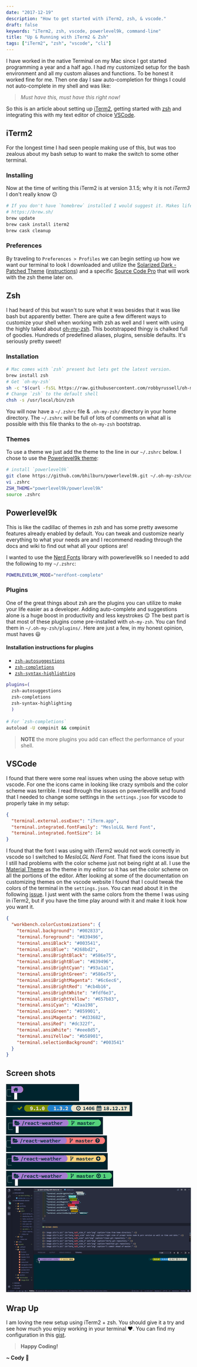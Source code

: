 ```yaml
---
date: "2017-12-19"
description: "How to get started with iTerm2, zsh, & vscode."
draft: false
keywords: "iTerm2, zsh, vscode, powerlevel9k, command-line"
title: "Up & Running with iTerm2 & Zsh"
tags: ["iTerm2", "zsh", "vscode", "cli"]
---
```


I have worked in the native Terminal on my Mac since I got started programming a year and a half ago. I had my customized setup for the bash environment and all my custom aliases and functions. To be honest it worked fine for me. Then one day I saw auto-completion for things I could not auto-complete in my shell and was like:

> _Must have this, must have this right now!_

So this is an article about setting up [iTerm2](https://www.iterm2.com/), getting started with [zsh](http://www.zsh.org/) and integrating this with my text editor of choice [VSCode](https://code.visualstudio.com/).

## iTerm2

For the longest time I had seen people making use of this, but was too zealous about my bash setup to want to make the switch to some other terminal.

### Installing

Now at the time of writing this iTerm2 is at version 3.1.5; why it is not _iTerm3_ I don't really know :confused:

```bash
# If you don't have `homebrew` installed I would suggest it. Makes life so much easier!
# https://brew.sh/
brew update
brew cask install iterm2
brew cask cleanup
```

### Preferences

By traveling to `Preferences > Profiles` we can begin setting up how we want our terminal to look I downloaded and utilize the [Solarized Dark - Patched Theme](https://raw.githubusercontent.com/mbadolato/iTerm2-Color-Schemes/master/schemes/Solarized%20Dark%20-%20Patched.itermcolors) ([instructions](http://iterm2colorschemes.com/)) and a specific [Source Code Pro](https://github.com/powerline/fonts) that will work with the zsh theme later on.

## Zsh

I had heard of this but wasn't to sure what it was besides that it was like bash but apparently better. There are quite a few different ways to customize your shell when working with zsh as well and I went with using the highly talked about [oh-my-zsh](https://github.com/robbyrussell/oh-my-zsh). This bootstrapped thingy is chalked full of goodies. Hundreds of predefined aliases, plugins, sensible defaults. It's seriously pretty sweet!

### Installation

```bash
# Mac comes with `zsh` present but lets get the latest version.
brew install zsh
# Get `oh-my-zsh`
sh -c "$(curl -fsSL https://raw.githubusercontent.com/robbyrussell/oh-my-zsh/master/tools/install.sh)"
# Change `zsh` to the default shell
chsh -s /usr/local/bin/zsh
```

You will now have a `~/.zshrc` file & `.oh-my-zsh/` directory in your home directory. The `~/.zshrc` will be full of lots of comments on what all is possible with this file thanks to the `oh-my-zsh` bootstrap.

### Themes

To use a theme we just add the theme to the line in our `~/.zshrc` below. I chose to use the [Powerlevel9k theme](https://github.com/bhilburn/powerlevel9k):

```bash
# install `powerlevel9k`
git clone https://github.com/bhilburn/powerlevel9k.git ~/.oh-my-zsh/custom/themes/powerlevel9k
vi .zshrc
ZSH_THEME="powerlevel9k/powerlevel9k"
source .zshrc
```

## Powerlevel9k

This is like the cadillac of themes in zsh and has some pretty awesome features already enabled by default. You can tweak and customize nearly everything to what your needs are and I recommend reading through the docs and wiki to find out what all your options are!

I wanted to use the [Nerd Fonts](https://github.com/ryanoasis/nerd-fonts) library with powerlevel9k so I needed to add the following to my `~/.zshrc`:

```bash
POWERLEVEL9K_MODE="nerdfont-complete"
```

### Plugins

One of the great things about zsh are the plugins you can utilize to make your life easier as a developer. Adding auto-complete and suggestions alone is a huge boost in productivity and less keystrokes :wink: The best part is that most of these plugins come pre-installed with `oh-my-zsh`. You can find them in `~/.oh-my-zsh/plugins/`. Here are just a few, in my honest opinion, must haves :smiley:

#### Installation instructions for plugins

- [`zsh-autosuggestions`](https://github.com/zsh-users/zsh-autosuggestions/#oh-my-zsh)
- [`zsh-completions`](https://github.com/zsh-users/zsh-completions/#oh-my-zsh)
- [`zsh-syntax-highlighting`](https://github.com/zsh-users/zsh-syntax-highlighting/blob/master/INSTALL.md#oh-my-zsh)

```bash
plugins=(
  zsh-autosuggestions
  zsh-completions
  zsh-syntax-highlighting
  )

# For `zsh-completions`
autoload -U compinit && compinit
```

> **NOTE** the more plugins you add can effect the performance of your shell.

## VSCode

I found that there were some real issues when using the above setup with vscode. For one the icons came in looking like crazy symbols and the color scheme was terrible. I read through the issues on powerlevel9k and found that I needed to change some settings in the `settings.json` for vscode to properly take in my setup:

```json
{
  "terminal.external.osxExec": "iTerm.app",
  "terminal.integrated.fontFamily": "MesloLGL Nerd Font",
  "terminal.integrated.fontSize": 14
}
```

I found that the font I was using with iTerm2 would not work correctly in vscode so I switched to _MesloLGL Nerd Font_. That fixed the icons issue but I still had problems with the color scheme just not being right at all. I use the [Material Theme](https://marketplace.visualstudio.com/items?itemName=Equinusocio.vsc-material-theme) as the theme in my editor so it has set the color scheme on all the portions of the editor. After looking at some of the documentation on customizing themes on the vscode website I found that I could tweak the colors of the terminal in the `settings.json`. You can read about it in the following [issue](https://github.com/bhilburn/powerlevel9k/issues/672). I just went with the same colors from the theme I was using in iTerm2, but if you have the time play around with it and make it look how you want it.

```json
{
  "workbench.colorCustomizations": {
    "terminal.background": "#002833",
    "terminal.foreground": "#839496",
    "terminal.ansiBlack": "#003541",
    "terminal.ansiBlue": "#268bd2",
    "terminal.ansiBrightBlack": "#586e75",
    "terminal.ansiBrightBlue": "#839496",
    "terminal.ansiBrightCyan": "#93a1a1",
    "terminal.ansiBrightGreen": "#586e75",
    "terminal.ansiBrightMagenta": "#6c6ec6",
    "terminal.ansiBrightRed": "#cb4b16",
    "terminal.ansiBrightWhite": "#fdf6e3",
    "terminal.ansiBrightYellow": "#657b83",
    "terminal.ansiCyan": "#2aa198",
    "terminal.ansiGreen": "#859901",
    "terminal.ansiMagenta": "#d33682",
    "terminal.ansiRed": "#dc322f",
    "terminal.ansiWhite": "#eee8d5",
    "terminal.ansiYellow": "#b58901",
    "terminal.selectionBackground": "#003541"
  }
}
```

## Screen shots

![home icon](term_left_side_5.png)
![info](term_right_side.png)
![clean](term_left_side.png)
![dirty](term_left_side_2.png)
![staged](term_left_side_3.png)
![clean & ahead](term_left_side_4.png)
![in vscode](in_vscode.png)

## Wrap Up

I am loving the new setup using iTerm2 + zsh. You should give it a try and see how much you enjoy working in your terminal :heart:. You can find my configuration in this [gist](https://gist.github.com/rockchalkwushock/eb0dcb5ecf2c8621d12db7ce0c15fcaa).

<!-- End of Post -->

> **Happy Coding!**

**~ Cody** :rocket:
